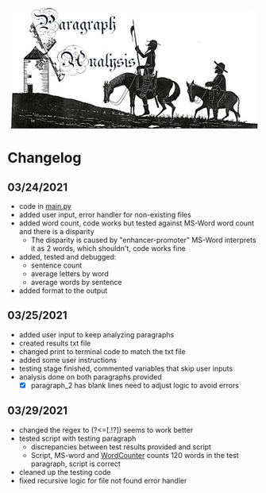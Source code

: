 ![Paragraph Analysis](Resources/header.jpg)

# Changelog

## **03/24/2021**
- code in [main.py](main.py)
- added user input, error handler for non-existing files
- added word count, code works but tested against MS-Word word count and there is a disparity
    - The disparity is caused by "enhancer-promoter" MS-Word interprets it as 2 words, which shouldn't, code works fine
- added, tested and debugged:
    - sentence count
    - average letters by word
    - average words by sentence
- added format to the output

## **03/25/2021**
- added user input to keep analyzing paragraphs
- created results txt file
- changed print to terminal code to match the txt file
- added some user instructions
- testing stage finished, commented variables that skip user inputs
- analysis done on both paragraphs provided
    - [X] paragraph_2 has blank lines need to adjust logic to avoid errors

## **03/29/2021**
- changed the regex to (?<=[.!?]) seems to work better
- tested script with testing paragraph
    - discrepancies between test results provided and script
    - Script, MS-word and [WordCounter](https://wordcounter.net/) counts 120 words in the test paragraph, script is correct
- cleaned up the testing code
- fixed recursive logic for file not found error handler